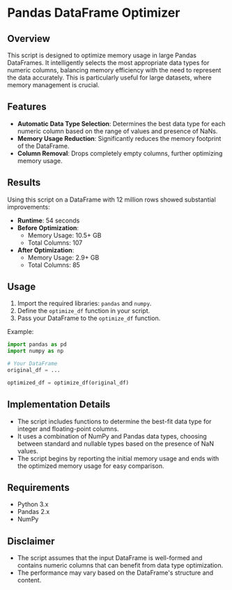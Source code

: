 # Pandas DataFrame Optimizer

## Overview
This script is designed to optimize memory usage in large Pandas DataFrames. It intelligently selects the most appropriate data types for numeric columns, balancing memory efficiency with the need to represent the data accurately. This is particularly useful for large datasets, where memory management is crucial.

## Features
- **Automatic Data Type Selection**: Determines the best data type for each numeric column based on the range of values and presence of NaNs.
- **Memory Usage Reduction**: Significantly reduces the memory footprint of the DataFrame.
- **Column Removal**: Drops completely empty columns, further optimizing memory usage.

## Results
Using this script on a DataFrame with 12 million rows showed substantial improvements:
- **Runtime**: 54 seconds
- **Before Optimization**: 
  - Memory Usage: 10.5+ GB
  - Total Columns: 107
- **After Optimization**: 
  - Memory Usage: 2.9+ GB
  - Total Columns: 85

## Usage
1. Import the required libraries: `pandas` and `numpy`.
2. Define the `optimize_df` function in your script.
3. Pass your DataFrame to the `optimize_df` function.

Example:
```python
import pandas as pd
import numpy as np

# Your DataFrame
original_df = ...

optimized_df = optimize_df(original_df)
```

## Implementation Details
- The script includes functions to determine the best-fit data type for integer and floating-point columns.
- It uses a combination of NumPy and Pandas data types, choosing between standard and nullable types based on the presence of NaN values.
- The script begins by reporting the initial memory usage and ends with the optimized memory usage for easy comparison.

## Requirements
- Python 3.x
- Pandas 2.x
- NumPy

## Disclaimer
- The script assumes that the input DataFrame is well-formed and contains numeric columns that can benefit from data type optimization.
- The performance may vary based on the DataFrame's structure and content.
